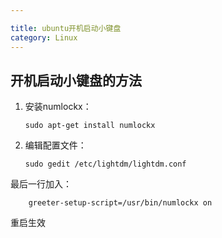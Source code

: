 ```yaml
---

title: ubuntu开机启动小键盘
category: Linux
---
```


开机启动小键盘的方法
---------


1.  安装numlockx：

        sudo apt-get install numlockx

2.  编辑配置文件：

        sudo gedit /etc/lightdm/lightdm.conf

最后一行加入：

        greeter-setup-script=/usr/bin/numlockx on

重启生效
